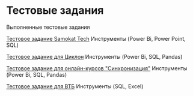 # Тестовые задания
Выполненные тестовые задания

[Тестовое задание Samokat Tech](https://github.com/Valeratal/test_task/tree/main/samokat)  Инструменты (Power Bi, Power Point, SQL)

[Тестовое задание для Циклон](https://github.com/Valeratal/test_task/tree/main/Cycle-on) Инструменты (Power Bi, SQL, Pandas)

[Тестовое задание для онлайн-курсов "Синхронизация"](https://github.com/Valeratal/test_task/tree/main/Synchronize) Инструменты (Power Bi, SQL, Pandas)

[Тестовое задание для ВТБ](https://github.com/Valeratal/test_task/tree/main/VTB) Инструменты (SQL, Excel)
